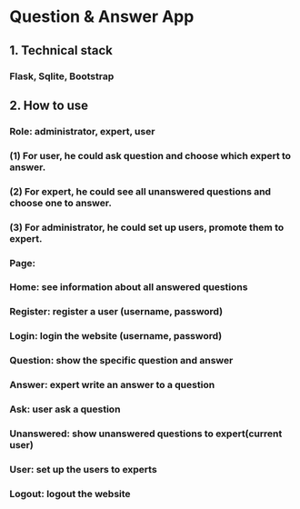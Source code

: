 # Question & Answer App
## 1. Technical stack
### Flask, Sqlite, Bootstrap
## 2. How to use
### Role: administrator, expert, user
### (1) For user, he could ask question and choose which expert to answer.
### (2) For expert, he could see all unanswered questions and choose one to answer.
### (3) For administrator, he could set up users, promote them to expert.  
### Page: 
### Home: see information about all answered questions
### Register: register a user (username, password)
### Login: login the website (username, password)
### Question: show the specific question and answer
### Answer: expert write an answer to a question
### Ask: user ask a question
### Unanswered: show unanswered questions to expert(current user)
### User: set up the users to experts
### Logout: logout the website

